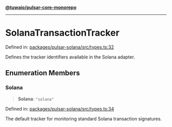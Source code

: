 [**@tuwaio/pulsar-core-monorepo**](../../../README.md)

***

# SolanaTransactionTracker

Defined in: [packages/pulsar-solana/src/types.ts:32](https://github.com/TuwaIO/pulsar-core/blob/7fb56ca30ef24d2c4e269e064078286600c47032/packages/pulsar-solana/src/types.ts#L32)

Defines the tracker identifiers available in the Solana adapter.

## Enumeration Members

### Solana

> **Solana**: `"solana"`

Defined in: [packages/pulsar-solana/src/types.ts:34](https://github.com/TuwaIO/pulsar-core/blob/7fb56ca30ef24d2c4e269e064078286600c47032/packages/pulsar-solana/src/types.ts#L34)

The default tracker for monitoring standard Solana transaction signatures.
